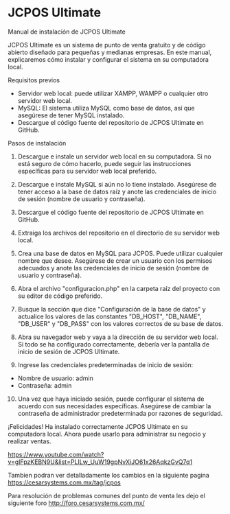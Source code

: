 # JCPOS Ultimate
Manual de instalación de JCPOS Ultimate

JCPOS Ultimate es un sistema de punto de venta gratuito y de código abierto diseñado para pequeñas y medianas empresas. En este manual, explicaremos cómo instalar y configurar el sistema en su computadora local.

Requisitos previos

-   Servidor web local: puede utilizar XAMPP, WAMPP o cualquier otro servidor web local.
-   MySQL: El sistema utiliza MySQL como base de datos, así que asegúrese de tener MySQL instalado.
-   Descargue el código fuente del repositorio de JCPOS Ultimate en GitHub.

Pasos de instalación

1.  Descargue e instale un servidor web local en su computadora. Si no está seguro de cómo hacerlo, puede seguir las instrucciones específicas para su servidor web local preferido.
2.  Descargue e instale MySQL si aún no lo tiene instalado. Asegúrese de tener acceso a la base de datos raíz y anote las credenciales de inicio de sesión (nombre de usuario y contraseña).
3.  Descargue el código fuente del repositorio de JCPOS Ultimate en GitHub.
4.  Extraiga los archivos del repositorio en el directorio de su servidor web local.
5.  Crea una base de datos en MySQL para JCPOS. Puede utilizar cualquier nombre que desee. Asegúrese de crear un usuario con los permisos adecuados y anote las credenciales de inicio de sesión (nombre de usuario y contraseña).
6.  Abra el archivo "configuracion.php" en la carpeta raíz del proyecto con su editor de código preferido.
    
7.  Busque la sección que dice "Configuración de la base de datos" y actualice los valores de las constantes "DB_HOST", "DB_NAME", "DB_USER" y "DB_PASS" con los valores correctos de su base de datos.
    
8.  Abra su navegador web y vaya a la dirección de su servidor web local. Si todo se ha configurado correctamente, debería ver la pantalla de inicio de sesión de JCPOS Ultimate.
9.  Ingrese las credenciales predeterminadas de inicio de sesión:

-   Nombre de usuario: admin
-   Contraseña: admin

10.  Una vez que haya iniciado sesión, puede configurar el sistema de acuerdo con sus necesidades específicas. Asegúrese de cambiar la contraseña de administrador predeterminada por razones de seguridad.

¡Felicidades! Ha instalado correctamente JCPOS Ultimate en su computadora local. Ahora puede usarlo para administrar su negocio y realizar ventas.

https://www.youtube.com/watch?v=glFpzKEBN9U&list=PLILw_UuW19gpNvXiJO61x26AqkzGvQ7q1

Tambien podran ver detalladamente los cambios en la siguiente pagina
https://cesarsystems.com.mx/tag/jcpos

Para resolución de problemas comunes del punto de venta les dejo el siguiente foro
http://foro.cesarsystems.com.mx/
